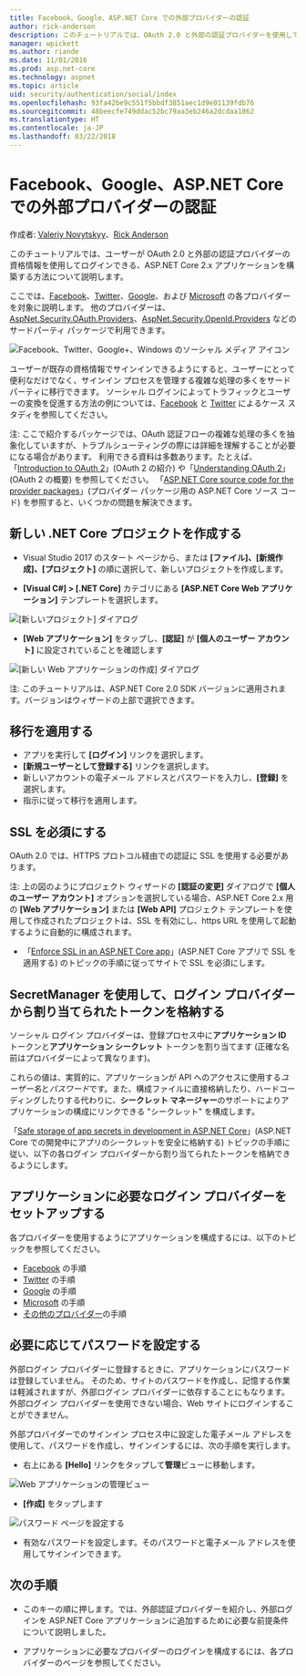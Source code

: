 ```yaml
---
title: Facebook、Google、ASP.NET Core での外部プロバイダーの認証
author: rick-anderson
description: このチュートリアルでは、OAuth 2.0 と外部の認証プロバイダーを使用して ASP.NET Core 2.x アプリを構築する方法について説明します。
manager: wpickett
ms.author: riande
ms.date: 11/01/2016
ms.prod: asp.net-core
ms.technology: aspnet
ms.topic: article
uid: security/authentication/social/index
ms.openlocfilehash: 93fa42be9c551f5bbdf3851aec1d9e01139fdb76
ms.sourcegitcommit: 48beecfe749ddac52bc79aa3eb246a2dcdaa1862
ms.translationtype: HT
ms.contentlocale: ja-JP
ms.lasthandoff: 03/22/2018
---
```

# <a name="facebook-google-and-external-provider-authentication-in-aspnet-core"></a>Facebook、Google、ASP.NET Core での外部プロバイダーの認証

<a name="security-authentication-social-logins"></a>

作成者: [Valeriy Novytskyy](https://github.com/01binary)、[Rick Anderson](https://twitter.com/RickAndMSFT)

このチュートリアルでは、ユーザーが OAuth 2.0 と外部の認証プロバイダーの資格情報を使用してログインできる、ASP.NET Core 2.x アプリケーションを構築する方法について説明します。

ここでは、[Facebook](xref:security/authentication/facebook-logins)、[Twitter](xref:security/authentication/twitter-logins)、[Google](xref:security/authentication/google-logins)、および [Microsoft](xref:security/authentication/microsoft-logins) の各プロバイダーを対象に説明します。 他のプロバイダーは、[AspNet.Security.OAuth.Providers](https://github.com/aspnet-contrib/AspNet.Security.OAuth.Providers)、[AspNet.Security.OpenId.Providers](https://github.com/aspnet-contrib/AspNet.Security.OpenId.Providers) などのサードパーティ パッケージで利用できます。

![Facebook、Twitter、Google+、Windows のソーシャル メディア アイコン](index/_static/social.png)

ユーザーが既存の資格情報でサインインできるようにすると、ユーザーにとって便利なだけでなく、サインイン プロセスを管理する複雑な処理の多くをサードパーティに移行できます。 ソーシャル ログインによってトラフィックとユーザーの変換を促進する方法の例については、[Facebook](https://www.facebook.com/unsupportedbrowser) と [Twitter](https://dev.twitter.com/resources/case-studies) によるケース スタディを参照してください。

注: ここで紹介するパッケージでは、OAuth 認証フローの複雑な処理の多くを抽象化していますが、トラブルシューティングの際には詳細を理解することが必要になる場合があります。 利用できる資料は多数あります。たとえば、「[Introduction to OAuth 2](https://www.digitalocean.com/community/tutorials/an-introduction-to-oauth-2)」(OAuth 2 の紹介) や「[Understanding OAuth 2](http://www.bubblecode.net/2016/01/22/understanding-oauth2/)」(OAuth 2 の概要) を参照してください。 「[ASP.NET Core source code for the provider packages](https://github.com/aspnet/Security/tree/dev/src)」(プロバイダー パッケージ用の ASP.NET Core ソース コード) を参照すると、いくつかの問題を解決できます。

## <a name="create-a-new-aspnet-core-project"></a>新しい .NET Core プロジェクトを作成する

* Visual Studio 2017 のスタート ページから、または **[ファイル]、[新規作成]、[プロジェクト]** の順に選択して、新しいプロジェクトを作成します。

* **[Visual C#] > [.NET Core]** カテゴリにある **[ASP.NET Core Web アプリケーション]** テンプレートを選択します。

![[新しいプロジェクト] ダイアログ](index/_static/new-project.png)

* **[Web アプリケーション]** をタップし、**[認証]** が **[個人のユーザー アカウント]** に設定されていることを確認します

![[新しい Web アプリケーションの作成] ダイアログ](index/_static/select-project.png)

注: このチュートリアルは、ASP.NET Core 2.0 SDK バージョンに適用されます。バージョンはウィザードの上部で選択できます。

## <a name="apply-migrations"></a>移行を適用する

* アプリを実行して **[ログイン]** リンクを選択します。
* **[新規ユーザーとして登録する]** リンクを選択します。
* 新しいアカウントの電子メール アドレスとパスワードを入力し、**[登録]** を選択します。
* 指示に従って移行を適用します。

## <a name="require-ssl"></a>SSL を必須にする

OAuth 2.0 では、HTTPS プロトコル経由での認証に SSL を使用する必要があります。

注: 上の図のようにプロジェクト ウィザードの **[認証の変更]** ダイアログで **[個人のユーザー アカウント]** オプションを選択している場合、ASP.NET Core 2.x 用の **[Web アプリケーション]** または **[Web API]** プロジェクト テンプレートを使用して作成されたプロジェクトは、SSL を有効にし、https URL を使用して起動するように自動的に構成されます。

* 「[Enforce SSL in an ASP.NET Core app](xref:security/enforcing-ssl)」(ASP.NET Core アプリで SSL を適用する) のトピックの手順に従ってサイトで SSL を必須にします。

## <a name="use-secretmanager-to-store-tokens-assigned-by-login-providers"></a>SecretManager を使用して、ログイン プロバイダーから割り当てられたトークンを格納する

ソーシャル ログイン プロバイダーは、登録プロセス中に**アプリケーション ID** トークンと**アプリケーション シークレット** トークンを割り当てます (正確な名前はプロバイダーによって異なります)。

これらの値は、実質的に、アプリケーションが API へのアクセスに使用する*ユーザー名*と*パスワード*です。また、構成ファイルに直接格納したり、ハードコーディングしたりする代わりに、**シークレット マネージャー**のサポートによりアプリケーションの構成にリンクできる "シークレット" を構成します。

「[Safe storage of app secrets in development in ASP.NET Core](xref:security/app-secrets)」(ASP.NET Core での開発中にアプリのシークレットを安全に格納する) トピックの手順に従い、以下の各ログイン プロバイダーから割り当てられたトークンを格納できるようにします。

## <a name="setup-login-providers-required-by-your-application"></a>アプリケーションに必要なログイン プロバイダーをセットアップする

各プロバイダーを使用するようにアプリケーションを構成するには、以下のトピックを参照してください。

* [Facebook](xref:security/authentication/facebook-logins) の手順
* [Twitter](xref:security/authentication/twitter-logins) の手順
* [Google](xref:security/authentication/google-logins) の手順
* [Microsoft](xref:security/authentication/microsoft-logins) の手順
* [その他のプロバイダー](xref:security/authentication/otherlogins)の手順

## <a name="optionally-set-password"></a>必要に応じてパスワードを設定する

外部ログイン プロバイダーに登録するときに、アプリケーションにパスワードは登録していません。 そのため、サイトのパスワードを作成し、記憶する作業は軽減されますが、外部ログイン プロバイダーに依存することにもなります。 外部ログイン プロバイダーを使用できない場合、Web サイトにログインすることができません。

外部プロバイダーでのサインイン プロセス中に設定した電子メール アドレスを使用して、パスワードを作成し、サインインするには、次の手順を実行します。

* 右上にある **[Hello]<email alias>** リンクをタップして**管理**ビューに移動します。

![Web アプリケーションの管理ビュー](index/_static/pass1a.png)

* **[作成]** をタップします

![パスワード ページを設定する](index/_static/pass2a.png)

* 有効なパスワードを設定します。そのパスワードと電子メール アドレスを使用してサインインできます。

## <a name="next-steps"></a>次の手順

* このキーの順に押します。では、外部認証プロバイダーを紹介し、外部ログインを ASP.NET Core アプリケーションに追加するために必要な前提条件について説明しました。

* アプリケーションに必要なプロバイダーのログインを構成するには、各プロバイダーのページを参照してください。
